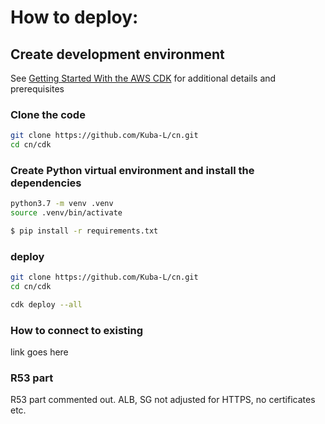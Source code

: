 # How to deploy:

## Create development environment
See [Getting Started With the AWS CDK](https://docs.aws.amazon.com/cdk/latest/guide/getting_started.html)
for additional details and prerequisites

### Clone the code
```bash
git clone https://github.com/Kuba-L/cn.git
cd cn/cdk
```

### Create Python virtual environment and install the dependencies
```bash
python3.7 -m venv .venv
source .venv/bin/activate

$ pip install -r requirements.txt
```

### deploy 
```bash
git clone https://github.com/Kuba-L/cn.git
cd cn/cdk

cdk deploy --all
```

### How to connect to existing
link goes here

### R53 part
R53 part commented out.
ALB, SG not adjusted for HTTPS, no certificates etc.
